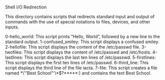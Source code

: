 Shell I/O Redirection

This directory contains scripts that redirects standard input and output of commands with the use of special notations to files, devices, and other inputs.

  0-hello_world: This script prints “Hello, World”, followed by a new line to the standard output.
  1-confused_smiley: This script displays a confused smiley.
  2-hellofile: This script displays the content of the /etc/passwd file.
  3-twofiles: This script displays the content of /etc/passwd and /etc/hosts.
  4-lastlines: This script displays the last ten lines of /etc/passwd.
  5-firstlines: This script displays the first ten lines of /etc/passwd.
  6-third_line: This script displays the third line of the file iacta.
  7-file: This script creates a file named \*\\'"Best School"\'\\*$\?\*\*\*\*\*:) and contains the text Best School.
